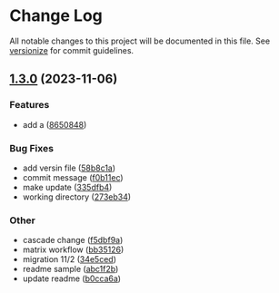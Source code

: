 # Change Log

All notable changes to this project will be documented in this file. See [versionize](https://github.com/versionize/versionize) for commit guidelines.

<a name="1.3.0"></a>
## [1.3.0](https://www.github.com/nightingaleproject/vital-record-dotnet-demo/releases/tag/v1.3.0) (2023-11-06)

### Features

* add a ([8650848](https://www.github.com/nightingaleproject/vital-record-dotnet-demo/commit/8650848bb9e5e03f93b94f47dc0a9618e125c4da))

### Bug Fixes

* add versin file ([58b8c1a](https://www.github.com/nightingaleproject/vital-record-dotnet-demo/commit/58b8c1ab7ea4fd1260ccf1d608a336d7c43a1ee3))
* commit message ([f0b11ec](https://www.github.com/nightingaleproject/vital-record-dotnet-demo/commit/f0b11ece197f70bff5c20e04141110b4d4e55fed))
* make update ([335dfb4](https://www.github.com/nightingaleproject/vital-record-dotnet-demo/commit/335dfb4e8d11b76da32463cc03fc2a73386302b8))
* working directory ([273eb34](https://www.github.com/nightingaleproject/vital-record-dotnet-demo/commit/273eb34ecab2d2686add18356e4b1fa5dcd913ad))

### Other

* cascade change ([f5dbf9a](https://www.github.com/nightingaleproject/vital-record-dotnet-demo/commit/f5dbf9a8ff5f1de648852735a2392f892258ba69))
* matrix workflow ([bb35126](https://www.github.com/nightingaleproject/vital-record-dotnet-demo/commit/bb35126c401f3032a653eb4122a5e252c44f1335))
* migration 11/2 ([34e5ced](https://www.github.com/nightingaleproject/vital-record-dotnet-demo/commit/34e5ced231b880a9f2540e5ce4a89c25f067924a))
* readme sample ([abc1f2b](https://www.github.com/nightingaleproject/vital-record-dotnet-demo/commit/abc1f2bbe5c19eb4df941aee4649d46242afa525))
* update readme ([b0cca6a](https://www.github.com/nightingaleproject/vital-record-dotnet-demo/commit/b0cca6ac2d27c9365f6ff8ef86db802427dc3374))

